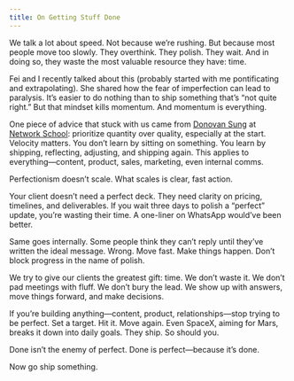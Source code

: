 ```yaml
---
title: On Getting Stuff Done
---
```


We talk a lot about speed. Not because we’re rushing. But because most people move too slowly. They overthink. They polish. They wait. And in doing so, they waste the most valuable resource they have: time.

Fei and I recently talked about this (probably started with me pontificating and extrapolating). She shared how the fear of imperfection can lead to paralysis. It’s easier to do nothing than to ship something that’s “not quite right.” But that mindset kills momentum. And momentum is everything.

One piece of advice that stuck with us came from [Donovan Sung](https://x.com/donovansung) at [Network School](https://ns.com/): prioritize quantity over quality, especially at the start. Velocity matters. You don’t learn by sitting on something. You learn by shipping, reflecting, adjusting, and shipping again. This applies to everything—content, product, sales, marketing, even internal comms.

Perfectionism doesn’t scale. What scales is clear, fast action.

Your client doesn’t need a perfect deck. They need clarity on pricing, timelines, and deliverables. If you wait three days to polish a “perfect” update, you’re wasting their time. A one-liner on WhatsApp would’ve been better.

Same goes internally. Some people think they can’t reply until they’ve written the ideal message. Wrong. Move fast. Make things happen. Don’t block progress in the name of polish.

We try to give our clients the greatest gift: time. We don’t waste it. We don’t pad meetings with fluff. We don’t bury the lead. We show up with answers, move things forward, and make decisions.

If you’re building anything—content, product, relationships—stop trying to be perfect. Set a target. Hit it. Move again. Even SpaceX, aiming for Mars, breaks it down into daily goals. They ship. So should you.

Done isn’t the enemy of perfect. Done is perfect—because it’s done.

Now go ship something.